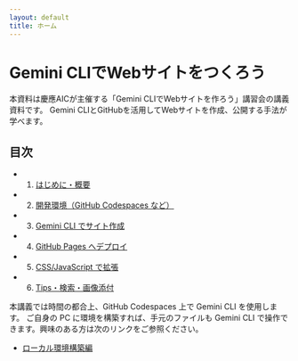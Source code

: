 ```yaml
---
layout: default
title: ホーム
---
```


# Gemini CLIでWebサイトをつくろう

本資料は慶應AICが主催する「Gemini CLIでWebサイトを作ろう」講習会の講義資料です。
Gemini CLIとGitHubを活用してWebサイトを作成、公開する手法が学べます。

## 目次

- 1. [はじめに・概要](./01-introduction.md)
- 2. [開発環境（GitHub Codespaces など）](./02-environment.md)
- 3. [Gemini CLI でサイト作成](./03-build-with-gemini.md)
- 4. [GitHub Pages へデプロイ](./04-deploy-github-pages.md)
- 5. [CSS/JavaScript で拡張](./05-style-and-js.md)
- 6. [Tips・検索・画像添付](./06-tips-and-tricks.md)

本講義では時間の都合上、GitHub Codespaces 上で Gemini CLI を使用します。
ご自身の PC に環境を構築すれば、手元のファイルも Gemini CLI で操作できます。興味のある方は次のリンクをご参照ください。
- [ローカル環境構築編](./local-setup.md)

